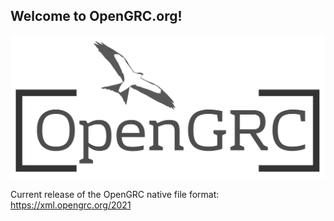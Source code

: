 ## Welcome to OpenGRC.org!

![OpenGRC logo](opengrc-transparent.png)

Current release of the OpenGRC native file format: <https://xml.opengrc.org/2021>
